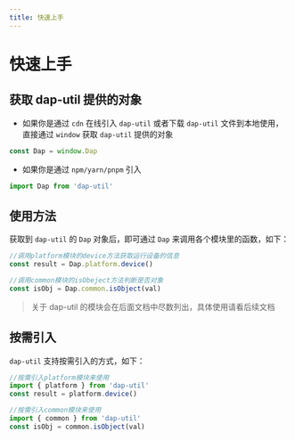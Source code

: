 ```yaml
---
title: 快速上手
---
```


# 快速上手

## 获取 dap-util 提供的对象

- 如果你是通过 `cdn` 在线引入 `dap-util` 或者下载 `dap-util` 文件到本地使用，直接通过 `window` 获取 `dap-util` 提供的对象

```ts
const Dap = window.Dap
```

- 如果你是通过 `npm/yarn/pnpm` 引入

```ts
import Dap from 'dap-util'
```

## 使用方法

获取到 `dap-util` 的 `Dap` 对象后，即可通过 `Dap` 来调用各个模块里的函数，如下：

```ts
//调用platform模块的device方法获取运行设备的信息
const result = Dap.platform.device()
```

```ts
//调用common模块的isObeject方法判断是否对象
const isObj = Dap.common.isObject(val)
```

> 关于 dap-util 的模块会在后面文档中尽数列出，具体使用请看后续文档

## 按需引入

`dap-util` 支持按需引入的方式，如下：

```ts
//按需引入platform模块来使用
import { platform } from 'dap-util'
const result = platform.device()
```

```ts
//按需引入common模块来使用
import { common } from 'dap-util'
const isObj = common.isObject(val)
```
